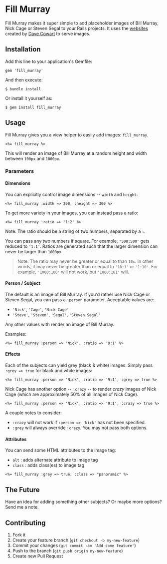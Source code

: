 # Fill Murray

Fill Murray makes it super simple to add placeholder images of Bill Murray, Nick
Cage or Steven Segal to your Rails projects. It uses the
[websites](http://www.fillmurray.com/) created by
[Dave Cowart](https://twitter.com/davecowart) to serve images.

## Installation

Add this line to your application's Gemfile:

    gem 'fill_murray'

And then execute:

    $ bundle install

Or install it yourself as:

    $ gem install fill_murray

## Usage

Fill Murray gives you a view helper to easily add images: `fill_murray`.

```erb
<%= fill_murray %>
```

This will render an image of Bill Murray at a random height and width between
`100px` and `1000px`.

### Parameters

#### Dimensions

You can explicitly control image dimensions -- `width` and `height`:

```erb
<%= fill_murray :width => 200, :height => 300 %>
```

To get more variety in your images, you can instead pass a ratio:

```erb
<%= fill_murray :ratio => '1:2' %>
```

Note: The ratio should be a string of two numbers, separated by a `:`.

You can pass any two numbers if square. For example, `'500:500'` gets reduced to
`'1:1'`. Ratios are generated such that the larger dimension can never be
larger than `1000px`.

> Note: The ratio may never be greater or equal to than `10x`. In other words,
> it may never be greater than or equal to `'10:1'` or `'1:10'`. For example,
> `'1000:100'` will not work, but `'1000:101'` will.

#### Person / Subject

The default is an image of Bill Murray. If you'd rather use Nick Cage or Steven
Segal, you can pass a `:person` parameter. Acceptable values are:

* `'Nick'`, `'Cage'`, `'Nick Cage'`
* `'Steve'`, `'Steven'`, `'Segal'`, `'Steven Segal'`

Any other values with render an image of Bill Murray.

Examples:

```erb
<%= fill_murray :person => 'Nick', :ratio => '9:1' %>
```

#### Effects

Each of the subjects can yield grey (black & white) images. Simply pass `:grey
=> true` for black and white images:

```erb
<%= fill_murray :person => 'Nick', :ratio => '9:1', :grey => true %>
```

Nick Cage has another option -- `:crazy` -- to render *crazy* images of Nick
Cage (which are approximately 50% of all images of Nick Cage).

```erb
<%= fill_murray :person => 'Nick', :ratio => '9:1', :crazy => true %>
```

A couple notes to consider:

* `:crazy` will not work if `:person => 'Nick'` has not been specified.
* `:grey` will always override `:crazy`. You may not pass both options.

#### Attributes

You can send some HTML attributes to the image tag:

* `alt` : adds alternate attribute to image tag
* `class` : adds class(es) to image tag

```erb
<%= fill_murray :grey => true, :class => "panoramic" %>
```

## The Future

Have an idea for adding something other subjects? Or maybe more options? Send me
a note.

## Contributing

1. Fork it
2. Create your feature branch (`git checkout -b my-new-feature`)
3. Commit your changes (`git commit -am 'Add some feature'`)
4. Push to the branch (`git push origin my-new-feature`)
5. Create new Pull Request
